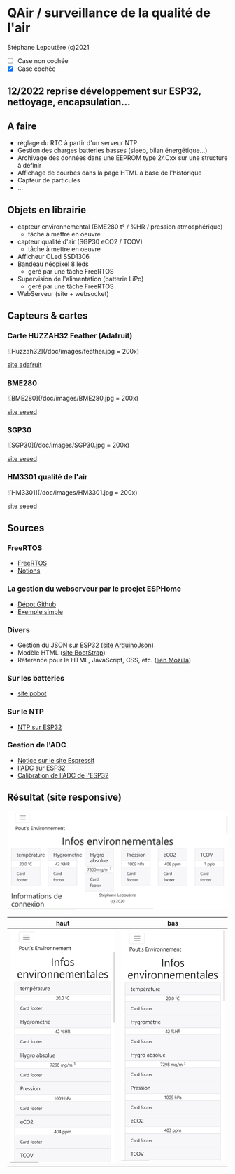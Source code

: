 # QAir / surveillance de la qualité de l'air

Stéphane Lepoutère
(c)2021

- [ ] Case non cochée
- [x] Case cochée

## 12/2022 reprise développement sur ESP32, nettoyage, encapsulation...

## A faire

- réglage du RTC à partir d'un serveur NTP
- Gestion des charges batteries basses (sleep, bilan énergétique...)
- Archivage des données dans une EEPROM type 24Cxx sur une structure à définir
- Affichage de courbes dans la page HTML à base de l'historique
- Capteur de particules
- ...

## Objets en librairie


* capteur environnemental (BME280 t° / %HR / pression atmosphérique)
    * tâche à mettre en oeuvre
* capteur qualité d'air (SGP30 eCO2 / TCOV)
    * tâche à mettre en oeuvre
* Afficheur OLed SSD1306
* Bandeau néopixel 8 leds
    * géré par une tâche FreeRTOS
* Supervision de l'alimentation (batterie LiPo)
    * géré par une tâche FreeRTOS
* WebServeur (site + websocket)

## Capteurs & cartes

### Carte HUZZAH32 Feather (Adafruit)
![Huzzah32](/doc/images/feather.jpg = 200x)

[site adafruit](https://learn.adafruit.com/adafruit-huzzah32-esp32-feather)

### BME280
![BME280](/doc/images/BME280.jpg = 200x)

[site seeed](https://wiki.seeedstudio.com/Grove-Barometer_Sensor-BME280/)

### SGP30
![SGP30](/doc/images/SGP30.jpg = 200x)

[site seeed](https://wiki.seeedstudio.com/Grove-VOC_and_eCO2_Gas_Sensor-SGP30/)

### HM3301 qualité de l'air
![HM3301](/doc/images/HM3301.jpg = 200x)

[site seeed](https://wiki.seeedstudio.com/Grove-Laser_PM2.5_Sensor-HM3301/)

## Sources

### FreeRTOS

- [FreeRTOS](https://www.freertos.org/index.html)
- [Notions](http://tvaira.free.fr/esp32/esp32-freertos.html)

### La gestion du webserveur par le proejet ESPHome

- [Dépot Github](https://github.com/esphome/ESPAsyncWebServer)
- [Exemple simple](https://randomnerdtutorials.com/esp32-async-web-server-espasyncwebserver-library/)

### Divers

- Gestion du JSON sur ESP32 ([site ArduinoJson](https://arduinojson.org/))
- Modèle HTML ([site BootStrap](https://getbootstrap.com/))
- Référence pour le HTML, JavaScript, CSS, etc. ([lien Mozilla](https://developer.mozilla.org/fr/))

### Sur les batteries

- [site pobot](https://pobot.org/Les-batteries-Li-Ion-et-Li-PO.html)

### Sur le NTP

- [NTP sur ESP32](https://randomnerdtutorials.com/esp32-date-time-ntp-client-server-arduino/)

### Gestion de l'ADC

- [Notice sur le site Espressif](https://docs.espressif.com/projects/esp-idf/en/v4.2/esp32/api-reference/peripherals/adc.html)
- [l'ADC sur ESP32](https://microcontrollerslab.com/adc-esp32-measuring-voltage-example/)
- [Calibration de l'ADC de l'ESP32](https://github.com/e-tinkers/esp32-adc-calibrate)

## Résultat (site responsive)

![Capture horizontale](/doc/images/Capture%20d%E2%80%99%C3%A9cran%202022-12-15%20%C3%A0%2018.30.48.png)

|haut|bas|
|----|---|
|![capture verticale 1/2](/doc/images/Capture%20d%E2%80%99%C3%A9cran%202022-12-15%20%C3%A0%2018.31.22.png)|![capture verticale 2/2](/doc/images/Capture%20d%E2%80%99%C3%A9cran%202022-12-15%20%C3%A0%2018.31.05.png)|

